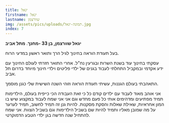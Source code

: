 ```yaml
---
title: יגאל
firstname: יגאל
lastname: שוורצמן
img: /assets/pics/uploads/תמונה-יגאל.jpg
index: 7
---
```

**יגאל שוורצמן, בן 33 -מחנך**. **מתל אביב**

בעל תעודת הוראה בחינוך לגיל הרך ותואר ראשון במדעי הרוח.

עסקתי בחינוך עוד בשנת השרות ובגרעין נח"ל. אחרי התואר חזרתי לעולם החינוך עם ידע אקדמי ובמקביל התחלתי לעבוד בגנים של ילדי פליטים וילדי חינוך מיוחד בדרום תל אביב.

התאהבתי בעולם הגננות, עשיתי תעודת הוראה וזוהי השנה השישית שלי כגנן מוסמך.

אני אוהב מאוד לעבוד עם ילדים  קודם כל כי זאת העבודה הכי כייפית בעולם, הילדימות תמיד מפתיעים ומדהימים אותי כל פעם מחדש וגם אני אני שמח לעבוד במקצוע שיש בו המון אחראיות, שאילת שאלות והסקת מסקנות. להיות גנן זה תמיד לחשוב, תמיד לערער על מה שמובן מאליו ותמיד להיות שם בשביל הילדימות וגם בשביל הצוות. אני שמח להתחיל שנה חדשה בגן ילדי הטבע הדמוקרטי.